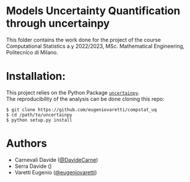 # Models Uncertainty Quantification through uncertainpy  
This folder contains the work done for the project of the course Computational Statistics a.y 2022/2023, MSc. Mathematical Engineering, Politecnico di Milano.  

# Installation:  
This project relies on the Python Package [`uncertainpy`](https://github.com/simetenn/uncertainpy).  
The reproducibility of the analysis can be done cloning this repo:

```shell
$ git clone https://github.com/eugeniovaretti/compstat_uq
$ cd /path/to/uncertainpy
$ python setup.py install
```

# Authors  
- Carnevali Davide ([@DavideCarne](https://github.com/DavideCarne))
- Serra Davide ()
- Varetti Eugenio ([@eugeniovaretti](https://github.com/eugeniovaretti))
